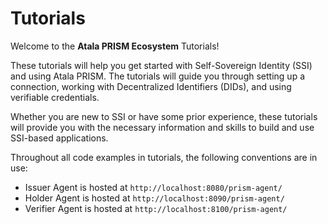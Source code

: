 # Tutorials

Welcome to the **Atala PRISM Ecosystem** Tutorials!

These tutorials will help you get started with Self-Sovereign Identity (SSI) and using Atala PRISM.
The tutorials will guide you through setting up a connection, working with Decentralized Identifiers (DIDs), and using verifiable credentials.

Whether you are new to SSI or have some prior experience, these tutorials will provide you with the necessary information and skills to build and use SSI-based applications.


Throughout all code examples in tutorials, the following conventions are in use:
* Issuer Agent is hosted at `http://localhost:8080/prism-agent/`
* Holder Agent is hosted at `http://localhost:8090/prism-agent/`
* Verifier Agent is hosted at `http://localhost:8100/prism-agent/`
